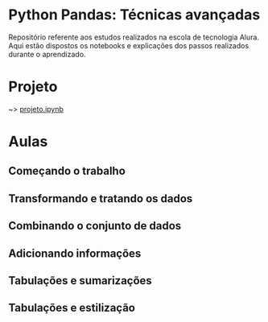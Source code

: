 # Python Pandas: Técnicas avançadas

Repositório referente aos estudos realizados na escola de tecnologia Alura. Aqui estão dispostos os notebooks e explicações dos passos realizados durante o aprendizado.

# Projeto

~> [projeto.ipynb](https://github.com/brunodleite/alura_machine_learning_validacao_modelos/blob/main/k_fold_aleatorizacao.ipynb)

# Aulas
## Começando o trabalho
## Transformando e tratando os dados
## Combinando o conjunto de dados
## Adicionando informações
## Tabulações e sumarizações
## Tabulações e estilização



